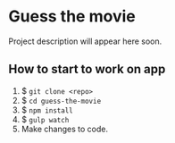 # Guess the movie

Project description will appear here soon.


## How to start to work on app
1. $ `git clone <repo>`
1. $ `cd guess-the-movie`
2. $ `npm install`
4. $ `gulp watch`
5. Make changes to code.